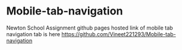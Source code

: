# Mobile-tab-navigation
Newton School Assignment
github pages hosted link of mobile tab navigation tab is here  https://github.com/Vineet221293/Mobile-tab-navigation
